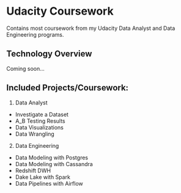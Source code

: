 # Udacity Coursework

Contains most coursework from my Udacity Data Analyst and Data Engineering programs.

## Technology Overview
Coming soon...

## Included Projects/Coursework:
1. Data Analyst
  - Investigate a Dataset
  - A_B Testing Results
  - Data Visualizations
  - Data Wrangling

2. Data Engineering
  - Data Modeling with Postgres
  - Data Modeling with Cassandra
  - Redshift DWH
  - Dake Lake with Spark
  - Data Pipelines with Airflow

